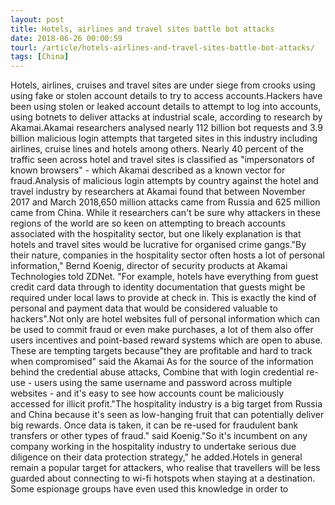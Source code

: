 ```yaml
---
layout: post
title: Hotels, airlines and travel sites battle bot attacks
date: 2018-06-26 00:00:59
tourl: /article/hotels-airlines-and-travel-sites-battle-bot-attacks/
tags: [China]
---
```

Hotels, airlines, cruises and travel sites are under siege from crooks using using fake or stolen account details to try to access accounts.Hackers have been using stolen or leaked account details to attempt to log into accounts, using botnets to deliver attacks at industrial scale, according to research by Akamai.Akamai researchers analysed nearly 112 billion bot requests and 3.9 billion malicious login attempts that targeted sites in this industry including airlines, cruise lines and hotels among others. Nearly 40 percent of the traffic seen across hotel and travel sites is classified as "impersonators of known browsers" - which Akamai described as a known vector for fraud.Analysis of malicious login attempts by country against the hotel and travel industry by researchers at Akamai found that between November 2017 and March 2018,650 million attacks came from Russia and 625 million came from China. While it researchers can't be sure why attackers in these regions of the world are so keen on attempting to breach accounts associated with the hospitality sector, but one likely explanation is that hotels and travel sites would be lucrative for organised crime gangs."By their nature, companies in the hospitality sector often hosts a lot of personal information," Bernd Koenig, director of security products at Akamai Technologies told ZDNet. "For example, hotels have everything from guest credit card data through to identity documentation that guests might be required under local laws to provide at check in. This is exactly the kind of personal and payment data that would be considered valuable to hackers".Not only are hotel websites full of personal information which can be used to commit fraud or even make purchases, a lot of them also offer users incentives and point-based reward systems which are open to abuse. These are tempting targets because"they are profitable and hard to track when compromised" said the Akamai As for the source of the information behind the credential abuse attacks, Combine that with login credential re-use - users using the same username and password across multiple websites - and it's easy to see how accounts count be maliciously accessed for illicit profit."The hospitality industry is a big target from Russia and China because it's seen as low-hanging fruit that can potentially deliver big rewards. Once data is taken, it can be re-used for fraudulent bank transfers or other types of fraud." said Koenig."So it's incumbent on any company working in the hospitality industry to undertake serious due diligence on their data protection strategy," he added.Hotels in general remain a popular target for attackers, who realise that travellers will be less guarded about connecting to wi-fi hotspots when staying at a destination. Some espionage groups have even used this knowledge in order to 